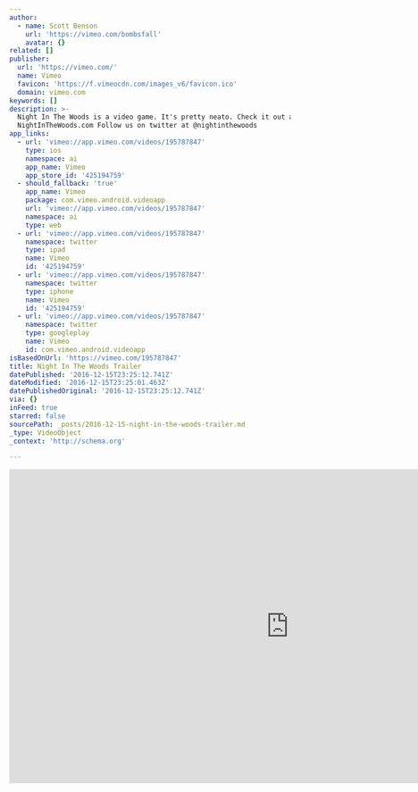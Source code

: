 ```yaml
---
author:
  - name: Scott Benson
    url: 'https://vimeo.com/bombsfall'
    avatar: {}
related: []
publisher:
  url: 'https://vimeo.com/'
  name: Vimeo
  favicon: 'https://f.vimeocdn.com/images_v6/favicon.ico'
  domain: vimeo.com
keywords: []
description: >-
  Night In The Woods is a video game. It's pretty neato. Check it out at
  NightInTheWoods.com Follow us on twitter at @nightinthewoods
app_links:
  - url: 'vimeo://app.vimeo.com/videos/195787847'
    type: ios
    namespace: ai
    app_name: Vimeo
    app_store_id: '425194759'
  - should_fallback: 'true'
    app_name: Vimeo
    package: com.vimeo.android.videoapp
    url: 'vimeo://app.vimeo.com/videos/195787847'
    namespace: ai
    type: web
  - url: 'vimeo://app.vimeo.com/videos/195787847'
    namespace: twitter
    type: ipad
    name: Vimeo
    id: '425194759'
  - url: 'vimeo://app.vimeo.com/videos/195787847'
    namespace: twitter
    type: iphone
    name: Vimeo
    id: '425194759'
  - url: 'vimeo://app.vimeo.com/videos/195787847'
    namespace: twitter
    type: googleplay
    name: Vimeo
    id: com.vimeo.android.videoapp
isBasedOnUrl: 'https://vimeo.com/195787847'
title: Night In The Woods Trailer
datePublished: '2016-12-15T23:25:12.741Z'
dateModified: '2016-12-15T23:25:01.463Z'
datePublishedOriginal: '2016-12-15T23:25:12.741Z'
via: {}
inFeed: true
starred: false
sourcePath: _posts/2016-12-15-night-in-the-woods-trailer.md
_type: VideoObject
_context: 'http://schema.org'

---
```

<iframe src="https://cdn.embedly.com/widgets/media.html?src=https%3A%2F%2Fplayer.vimeo.com%2Fvideo%2F195787847&amp;url=https%3A%2F%2Fvimeo.com%2F195787847&amp;image=https%3A%2F%2Fi.vimeocdn.com%2Fvideo%2F608096181_1280.jpg&amp;key=b7d04c9b404c499eba89ee7072e1c4f7&amp;type=text%2Fhtml&amp;schema=vimeo" width="1000" height="563" scrolling="no" frameborder="0" allowfullscreen="" style=""></iframe>
